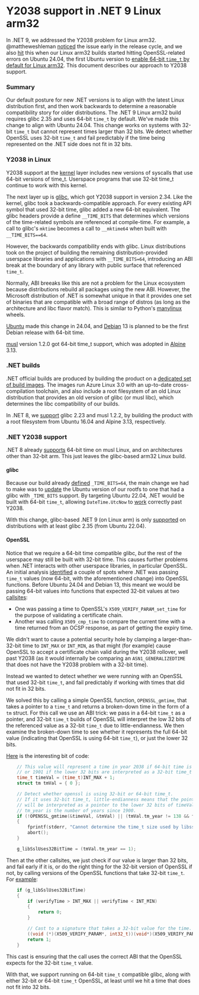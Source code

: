 # Y2038 support in .NET 9 Linux arm32

In .NET 9, we addressed the Y2038 problem for Linux arm32. @mattheweshleman [noticed](https://github.com/dotnet/runtime/issues/96460) the issue early in the release cycle, and we also [hit](https://github.com/dotnet/runtime/issues/101444) this when our Linux arm32 builds started hitting OpenSSL-related errors on Ubuntu 24.04, the first Ubuntu version to [enable 64-bit `time_t` by default for Linux arm32](https://discourse.ubuntu.com/t/ubuntu-24-04-lts-noble-numbat-release-notes/39890#year-2038-support-for-the-armhf-architecture-5). This document describes our approach to Y2038 support.

### Summary

Our default posture for new .NET versions is to align with the latest Linux distribution first, and then work backwards to determine a reasonable compatibility story for older distributions. The .NET 9 Linux arm32 build requires glibc 2.35 and uses 64-bit `time_t` by default. We've made this change to align with Ubuntu 24.04. This change works on systems with 32-bit `time_t` but cannot represent times larger than 32 bits. We detect whether OpenSSL uses 32-bit `time_t` and fail predictably if the time being represented on the .NET side does not fit in 32 bits.

### Y2038 in Linux

Y2038 support at the [kernel](https://lwn.net/Articles/643234/) layer includes new versions of syscalls that use 64-bit versions of time_t. Userspace programs that use 32-bit time_t continue to work with this kernel.

The next layer up is [glibc](https://sourceware.org/glibc/wiki/Y2038ProofnessDesign), which got Y2038 support in version 2.34. Like the kernel, glibc took a backwards-compatible approach. For every existing API symbol that used 32-bit time, glibc added a new 64-bit equivalent. The glibc headers provide a define `__TIME_BITS` that determines which versions of the time-related symbols are referenced at compile-time. For example, a call to glibc's `mktime` becomes a call to `__mktime64` when built with `__TIME_BITS==64`.

However, the backwards compatibility ends with glibc. Linux distributions took on the project of building the remaining distribution-provided userspace libraries and applications with `__TIME_BITS=64`, introducing an ABI break at the boundary of any library with public surface that referenced `time_t`.

Normally, ABI breeaks like this are not a problem for the Linux ecosystem because distributions rebuild all packages using the new ABI. However, the Microsoft distribution of .NET is somewhat unique in that it provides one set of binaries that are compatible with a broad range of distros (as long as the architecture and libc flavor match). This is similar to Python's [manylinux](https://github.com/pypa/manylinux) wheels.

[Ubuntu](https://discourse.ubuntu.com/t/ubuntu-24-04-lts-noble-numbat-release-notes/39890#year-2038-support-for-the-armhf-architecture-5) made this change in 24.04, and [Debian](https://wiki.debian.org/ReleaseGoals/64bit-time) 13 is planned to be the first Debian release with 64-bit time.

[musl](https://musl.libc.org/time64.html) version 1.2.0 got 64-bit time_t support, which was adopted in [Alpine](https://wiki.alpinelinux.org/wiki/Release_Notes_for_Alpine_3.13.0) 3.13.

### .NET builds

.NET official builds are produced by building the product on a [dedicated set of build images](/docs/workflow/building/coreclr/linux-instructions.md). The images run Azure Linux 3.0 with an up-to-date cross-compilation toolchain, and also include a root filesystem of an old Linux distribution that provides an old version of glibc (or musl libc), which determines the libc compatibility of our builds.

In .NET 8, we [support](https://github.com/dotnet/core/blob/main/release-notes/8.0/supported-os.md#libc-compatibility) glibc 2.23 and musl 1.2.2, by building the product with a root filesystem from Ubuntu 16.04 and Alpine 3.13, respectively.

### .NET Y2038 support

.NET 8 already [supports](https://github.com/dotnet/runtime/pull/51099) 64-bit time on musl Linux, and on architectures other than 32-bit arm. This just leaves the glibc-based arm32 Linux build.

#### glibc

Because our build already [defined](https://github.com/dotnet/runtime/pull/100461) `_TIME_BITS=64`, the main change we had to make was to [update](https://github.com/dotnet/dotnet-buildtools-prereqs-docker/pull/1037) the Ubuntu version of our rootfs to one that had a glibc with `_TIME_BITS` support. By targeting Ubuntu 22.04, .NET would be built with 64-bit `time_t`, allowing `DateTime.UtcNow` to [work](https://github.com/dotnet/runtime/issues/96460) correctly past Y2038.

With this change, glibc-based .NET 9 (on Linux arm) is only [supported](https://github.com/dotnet/core/blob/main/release-notes/9.0/supported-os.md) on distributions with at least glibc 2.35 (from Ubuntu 22.04).

#### OpenSSL

Notice that we require a 64-bit time compatible glibc, _but_ the rest of the userspace may still be built with 32-bit time. This causes further problems when .NET interacts with other userspace libraries, in particular OpenSSL. An initial analysis [identified](https://github.com/dotnet/runtime/issues/101444) a couple of spots where .NET was passing `time_t` values (now 64-bit, with the aforementioned change) into OpenSSL functions. Before Ubuntu 24.04 and Debian 13, this meant we would be passing 64-bit values into functions that expected 32-bit values at two [callsites](https://github.com/dotnet/runtime/issues/101444#issuecomment-2077632497):

- One was passing a time to OpenSSL's `X509_VERIFY_PARAM_set_time` for the purpose of validating a certificate chain.
- Another was calling `X509_cmp_time` to compare the current time with a time returned from an OCSP response, as part of getting the expiry time.

We didn't want to cause a potential security hole by clamping a larger-than-32-bit time to `INT_MAX` or `INT_MIN`, as that might (for example) cause OpenSSL to accept a certificate chain valid during the Y2038 rollover, well past Y2038 (as it would internally be comparing an `ASN1_GENERALIZEDTIME` that does not have the Y2038 problem with a 32-bit time).

Instead we wanted to detect whether we were running with an OpenSSL that used 32-bit `time_t`, and fail predictably if working with times that did not fit in 32 bits.

We solved this by calling a simple OpenSSL function, `OPENSSL_gmtime`, that takes a pointer to a `time_t` and returns a broken-down time in the form of a `tm` struct. For this call we use an ABI trick: we pass in a 64-bit `time_t` as a pointer, and 32-bit `time_t` builds of OpenSSL will interpret the low 32 bits of the referenced value as a 32-bit `time_t` due to little-endianness. We then examine the broken-down time to see whether it represents the full 64-bit value (indicating that OpenSSL is using 64-bit `time_t`), or just the lower 32 bits.

[Here](https://github.com/dotnet/runtime/pull/102410/files#diff-592e31e5115ea6d3235bc9a81ee765635da398589f1bd51d7d66bfbca814f1b6R236-R251S) is the interesting bit of code:

```c
    // This value will represent a time in year 2038 if 64-bit time is used,
    // or 1901 if the lower 32 bits are interpreted as a 32-bit time_t value.
    time_t timeVal = (time_t)INT_MAX + 1;
    struct tm tmVal = { 0 };

    // Detect whether openssl is using 32-bit or 64-bit time_t.
    // If it uses 32-bit time_t, little-endianness means that the pointer
    // will be interpreted as a pointer to the lower 32 bits of timeVal.
    // tm_year is the number of years since 1900.
    if (!OPENSSL_gmtime(&timeVal, &tmVal) || (tmVal.tm_year != 138 && tmVal.tm_year != 1))
    {
        fprintf(stderr, "Cannot determine the time_t size used by libssl\n");
        abort();
    }

    g_libSslUses32BitTime = (tmVal.tm_year == 1);
```

Then at the other callsites, we just check if our value is larger than 32 bits, and fail early if it is, or do the right thing for the 32-bit version of OpenSSL if not, by calling versions of the OpenSSL functions that take 32-bit `time_t`. For [example](https://github.com/dotnet/runtime/pull/102410/files#diff-b144366bd4c3520d0793a1b06c10c5efb57f85f6bb68a1a9073f8dd0f1a0efa5R968-R976):

```c
    if (g_libSslUses32BitTime)
    {
        if (verifyTime > INT_MAX || verifyTime < INT_MIN)
        {
            return 0;
        }

        // Cast to a signature that takes a 32-bit value for the time.
        ((void (*)(X509_VERIFY_PARAM*, int32_t))(void*)(X509_VERIFY_PARAM_set_time))(verifyParams, (int32_t)verifyTime);
        return 1;
    }
```

This cast is ensuring that the call uses the correct ABI that the OpenSSL expects for the 32-bit `time_t` value.

With that, we support running on 64-bit `time_t` compatible glibc, along with either 32-bit or 64-bit `time_t` OpenSSL, at least until we hit a time that does not fit into 32 bits.
